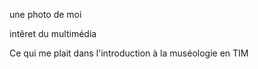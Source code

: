 une photo de moi

intêret du multimédia

Ce qui me plait dans l'introduction à la muséologie en TIM
